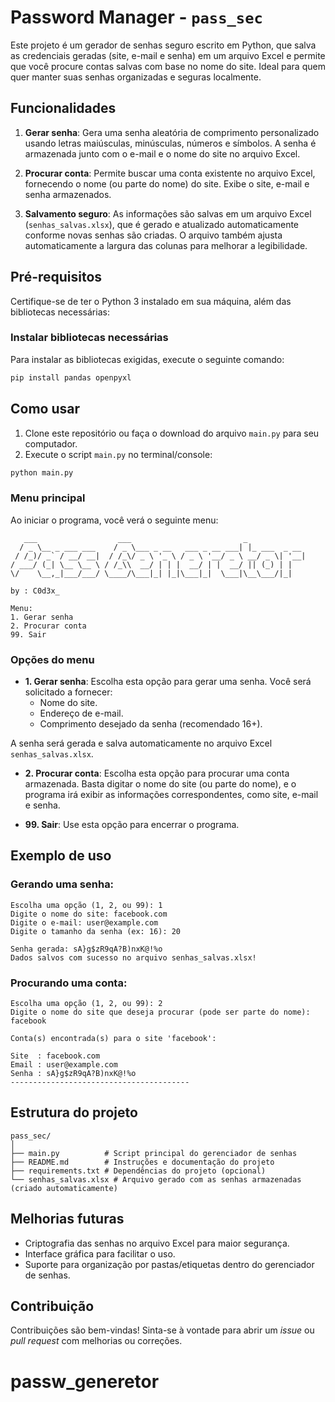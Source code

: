 # Password Manager - `pass_sec`

Este projeto é um gerador de senhas seguro escrito em Python, que salva as credenciais geradas (site, e-mail e senha) em um arquivo Excel e permite que você procure contas salvas com base no nome do site. Ideal para quem quer manter suas senhas organizadas e seguras localmente.

## Funcionalidades

1. **Gerar senha**: Gera uma senha aleatória de comprimento personalizado usando letras maiúsculas, minúsculas, números e símbolos. A senha é armazenada junto com o e-mail e o nome do site no arquivo Excel.
2. **Procurar conta**: Permite buscar uma conta existente no arquivo Excel, fornecendo o nome (ou parte do nome) do site. Exibe o site, e-mail e senha armazenados.

3. **Salvamento seguro**: As informações são salvas em um arquivo Excel (`senhas_salvas.xlsx`), que é gerado e atualizado automaticamente conforme novas senhas são criadas. O arquivo também ajusta automaticamente a largura das colunas para melhorar a legibilidade.

## Pré-requisitos

Certifique-se de ter o Python 3 instalado em sua máquina, além das bibliotecas necessárias:

### Instalar bibliotecas necessárias

Para instalar as bibliotecas exigidas, execute o seguinte comando:

```bash
pip install pandas openpyxl
```

## Como usar

1. Clone este repositório ou faça o download do arquivo `main.py` para seu computador.
2. Execute o script `main.py` no terminal/console:

```bash
python main.py
```

### Menu principal

Ao iniciar o programa, você verá o seguinte menu:

```
   ___                  ___                         _
  / _ \__ _ ___ ___    / _ \___ _ __   ___ _ __ ___| |_ ___  _ __
 / /_)/ _` / __/ __|  / /_\/ _ \ '_ \ / _ \ '__/ _ \ __/ _ \| '__|
/ ___/ (_| \__ \__ \ / /_\\  __/ | | |  __/ | |  __/ || (_) | |
\/    \__,_|___/___/ \____/\___|_| |_|\___|_|  \___|\__\___/|_|

by : C0d3x_

Menu:
1. Gerar senha
2. Procurar conta
99. Sair
```

### Opções do menu

- **1. Gerar senha**: Escolha esta opção para gerar uma senha. Você será solicitado a fornecer:
  - Nome do site.
  - Endereço de e-mail.
  - Comprimento desejado da senha (recomendado 16+).

A senha será gerada e salva automaticamente no arquivo Excel `senhas_salvas.xlsx`.

- **2. Procurar conta**: Escolha esta opção para procurar uma conta armazenada. Basta digitar o nome do site (ou parte do nome), e o programa irá exibir as informações correspondentes, como site, e-mail e senha.

- **99. Sair**: Use esta opção para encerrar o programa.

## Exemplo de uso

### Gerando uma senha:

```
Escolha uma opção (1, 2, ou 99): 1
Digite o nome do site: facebook.com
Digite o e-mail: user@example.com
Digite o tamanho da senha (ex: 16): 20

Senha gerada: sA}g$zR9qA?B)nxK@!%o
Dados salvos com sucesso no arquivo senhas_salvas.xlsx!
```

### Procurando uma conta:

```
Escolha uma opção (1, 2, ou 99): 2
Digite o nome do site que deseja procurar (pode ser parte do nome): facebook

Conta(s) encontrada(s) para o site 'facebook':

Site  : facebook.com
Email : user@example.com
Senha : sA}g$zR9qA?B)nxK@!%o
----------------------------------------
```

## Estrutura do projeto

```
pass_sec/
│
├── main.py          # Script principal do gerenciador de senhas
├── README.md        # Instruções e documentação do projeto
├── requirements.txt # Dependências do projeto (opcional)
└── senhas_salvas.xlsx # Arquivo gerado com as senhas armazenadas (criado automaticamente)
```

## Melhorias futuras

- Criptografia das senhas no arquivo Excel para maior segurança.
- Interface gráfica para facilitar o uso.
- Suporte para organização por pastas/etiquetas dentro do gerenciador de senhas.

## Contribuição

Contribuições são bem-vindas! Sinta-se à vontade para abrir um _issue_ ou _pull request_ com melhorias ou correções.
# passw_generetor
